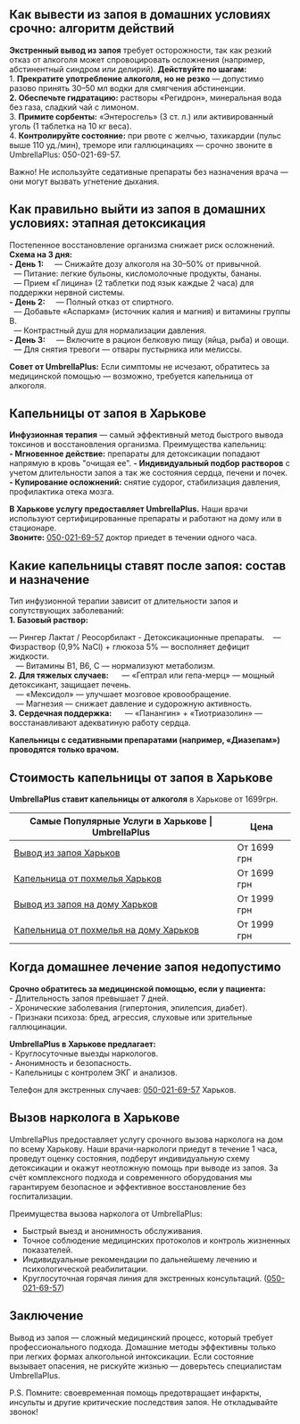 
## Как вывести из запоя в домашних условиях срочно: алгоритм действий  

**Экстренный вывод из запоя** требует осторожности, так как резкий отказ от алкоголя может спровоцировать осложнения (например, абстинентный синдром или делирий). **Действуйте по шагам:**\
1. **Прекратите употребление алкоголя, но не резко** — допустимо разово принять 30–50 мл водки для смягчения абстиненции.\
**2. Обеспечьте гидратацию:** растворы «Регидрон», минеральная вода без газа, сладкий чай с лимоном.\
3. **Примите сорбенты:** «Энтеросгель» (3 ст. л.) или активированный уголь (1 таблетка на 10 кг веса).\
4. **Контролируйте состояние:** при рвоте с желчью, тахикардии (пульс выше 110 уд./мин), треморе или галлюцинациях — срочно звоните в UmbrellaPlus: 050-021-69-57. 

Важно! Не используйте седативные препараты без назначения врача — они могут вызвать угнетение дыхания.

## Как правильно выйти из запоя в домашних условиях: этапная детоксикация  

Постепенное восстановление организма снижает риск осложнений. **Схема на 3 дня:**\
**- День 1:**  
  — Снижайте дозу алкоголя на 30–50% от привычной.\
  — Питание: легкие бульоны, кисломолочные продукты, бананы.\
  — Прием «Глицина» (2 таблетки под язык каждые 2 часа) для поддержки нервной системы.\
**- День 2:**  
  — Полный отказ от спиртного.\
  — Добавьте «Аспаркам» (источник калия и магния) и витамины группы B.\
  — Контрастный душ для нормализации давления.\
**- День 3:**  
  — Включите в рацион белковую пищу (яйца, рыба) и овощи.\
  — Для снятия тревоги — отвары пустырника или мелиссы.

**Совет от UmbrellaPlus:** Если симптомы не исчезают, обратитесь за медицинской помощью — возможно, требуется капельница от алкоголя.

## Капельницы от запоя в Харькове

**Инфузионная терапия** — самый эффективный метод быстрого вывода токсинов и восстановления организма. Преимущества капельниц:\
**- Мгновенное действие:** препараты для детоксикации попадают напрямую в кровь "очищая ее".
**- Индивидуальный подбор растворов** с учетом длительности запоя а так же состояния сердца, печени и почек.\
**- Купирование осложнений:** снятие судорог, стабилизация давления, профилактика отека мозга.

**В Харькове услугу предоставляет UmbrellaPlus.** Наши врачи используют сертифицированные препараты и работают на дому или в стационаре.\
**Звоните:** [050-021-69-57](tel:0500216957) доктор приедет в течении одного часа.

## Какие капельницы ставят после запоя: состав и назначение  

Тип инфузионной терапии зависит от длительности запоя и сопутствующих заболеваний:\
**1. Базовый раствор:**  

— Рингер Лактат / Реосорбилакт - Детоксикационные препараты.
   — Физраствор (0,9% NaCl) + глюкоза 5% — восполняет дефицит жидкости.\
   — Витамины B1, B6, C — нормализуют метаболизм.\
**2. Для тяжелых случаев:**  
   — «Гептрал или гепа-мерц» — мощный детоксикант, защищает печень.\
   — «Мексидол» — улучшает мозговое кровообращение.\
   — Магнезия — снижает давление и судорожную активность.\
**3. Сердечная поддержка:**  
   — «Панангин» + «Тиотриазолин» — восстанавливают адекватиную работу сердца.

**Капельницы с седативными препаратами (например, «Диазепам») проводятся только врачом.**

## Стоимость капельницы от запоя в Харькове

**UmbrellaPlus ставит капельницы от алкоголя** в Харькове от 1699грн.

| Самые Популярные Услуги в Харькове \| UmbrellaPlus                                                                    | Цена        |
| --------------------------------------------------------------------------------------------------------------------- | ----------- |
| [Вывод из запоя Харьков](https://umbrella-plus.com.ua/kharkiv/vivod-iz-zapoia-kharkiv/)                               | От 1699 грн |
| [Капельница от похмелья Харьков](https://umbrella-plus.com.ua/kharkiv/kapelnica_ot_alkogola_kharkiv/)                 | От 1699 грн |
| [Вывод из запоя на дому Харьков](https://umbrella-plus.com.ua/kharkiv/vivod-iz-zapoia-na-domy-kharkiv/)               | От 1999 грн |
| [Капельница от похмелья на дому Харьков](https://umbrella-plus.com.ua/kharkiv/kapelnica_ot_alkogola_na_domy_kharkiv/) | От 1999 грн |

## Когда домашнее лечение запоя недопустимо

**Срочно обратитесь за медицинской помощью, если у пациента:**\
\- Длительность запоя превышает 7 дней.\
\- Хронические заболевания (гипертония, эпилепсия, диабет).\
\- Признаки психоза: бред, агрессия, слуховые или зрительные галлюцинации.

**UmbrellaPlus в Харькове предлагает:**\
\- Круглосуточные выезды наркологов.\
\- Анонимность и безопасность.\
\- Капельницы с контролем ЭКГ и анализов.

Телефон для экстренных случаев: [050-021-69-57](tel:0500216957) Харьков.

## Вызов нарколога в Харькове

UmbrellaPlus предоставляет услугу срочного вызова нарколога на дом по всему Харькову. Наши врачи-наркологи приедут в течение 1 часа, проведут оценку состояния, подберут индивидуальную схему детоксикации и окажут неотложную помощь при выводе из запоя. За счёт комплексного подхода и современного оборудования мы гарантируем безопасное и эффективное восстановление без госпитализации.

Преимущества вызова нарколога от UmbrellaPlus:

* Быстрый выезд и анонимность обслуживания.
* Точное соблюдение медицинских протоколов и контроль жизненных показателей.
* Индивидуальные рекомендации по дальнейшему лечению и психологической реабилитации.
* Круглосуточная горячая линия для экстренных консультаций. ([050-021-69-57](tel:0500216957))

## Заключение

Вывод из запоя — сложный медицинский процесс, который требует профессионального подхода. Домашние методы эффективны только при легких формах алкогольной интоксикации. Если состояние вызывает опасения, не рискуйте жизнью — доверьтесь специалистам UmbrellaPlus.

P.S. Помните: своевременная помощь предотвращает инфаркты, инсульты и другие критические последствия запоя. Не откладывайте звонок!
